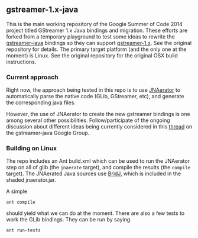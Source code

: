 ## gstreamer-1.x-java

This is the main working repository of the Google Summer of Code 2014 project titled GStreamer 1.x Java bindings and migration.
These efforts are forked from a temporary playground to test some ideas to rewrite the [gstreamer-java](https://code.google.com/p/gstreamer-java/) bindings so they can support [gstreamer-1.x](http://gstreamer.freedesktop.org/news/). See the original repository for details.
The primary target platform (and the only one at the moment) is Linux. See the original repository for the original OSX build instructions.

### Current approach

Right now, the approach being tested in this repo is to use [JNAerator](https://github.com/ochafik/nativelibs4java) to automatically parse the native code (GLib, GStreamer, etc), and generate the corresponding java files.

However, the use of JNAerator to create the new gstreamer bindings is one among several other possibilities. Follow/participate of the ongoing discussion about different ideas being currently considered in this [thread](http://tinyurl.com/ot3lm9w) on the gstreamer-java Google Group.

### Building on Linux

The repo includes an Ant build.xml which can be used to run the JNAerator step on all of glib (the ```jnaerate``` target), and compile the results (the ```compile``` target). The JNAerated Java sources use [BridJ](https://code.google.com/p/bridj/), which is included in the shaded jnaerator.jar.

A simple 

```
ant compile
```

should yield what we can do at the moment. There are also a few tests to work the GLib bindings. They can be run by saying

```
ant run-tests
```
